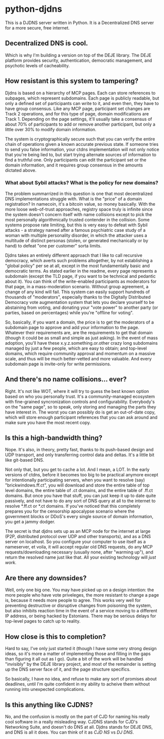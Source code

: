 # python-djdns

This is a DJDNS server written in Python. It is a Decentralized DNS server for a more secure, free internet.

## Decentralized DNS is cool.

Which is why I'm building a version on top of the DEJE library. The DEJE platform provides security,
authentication, democratic management, and psychotic levels of cacheability.

## How resistant is this system to tampering?

Djdns is based on a hierarchy of MCP pages. Each can store references to subpages, which represent subdomains.
Each page is publicly readable, but only a defined set of participants can write to it, and even then, they
have to have group consensus. Like any MCP page, participant set changes are Track 2 operations, and for this
type of page, domain modifications are Track 1. Depending on the page settings, it'll usually take a consensus
of about 70% of participants to add or remove another participant, but only a little over 30% to modify domain
information.

The system is cryptographically secure such that you can verify the entire chain of operations given a known
accurate previous state. If someone tries to send you false information, your ctdns implementation will not
only notice that you're being lied to, but start trying alternate sources of information to find a truthful one.
Only participants can edit the participant set or the domain information, and it requires group consensus in the
amounts dictated above.

### What about Sybil attacks? What is the policy for new domains?

The problem summarrized in this question is one that most decentralized DNS implementations struggle with. What
is the "price" of a domain registration? In namecoin, it's a bitcoin value, so money basically. With the more
loose web-of-trust approaches, registry space truly is infinite since the system doesn't concern itself with
name collisions except to pick the most personally algorithmically trusted contender in the collision. Some systems
propose rate limiting, but this is very easy to defeat with Sybil attacks - a strategy named after a famous
psychiatric case study of a woman with multiple personality disorder, in which the attacker uses a multitude of
distinct personas (stolen, or generated mechanically or by hand) to defeat "one per customer" sorta limits.

Djdns takes an entirely different approach that I like to call recursive democracy, which averts such problems 
altogether, by not establishing a "global policy" per se at all, except in the most fundamentally basic and
democratic terms. As stated earlier in the readme, every page represents a subdomain (except the TLD page, if you
want to be technical and pedantic about it). You can think of the write-enabled participants as moderators for that
page, in a mass-moderation scenario. Without group agreement, a change of any kind will fail. This system can easily
support hundreds of thousands of "moderators", especially thanks to the Digitally Distributed Democracy vote
augmentation system that lets you declare yourself to be abstaining from voting, and donating your "vote power" to
another party (or parties, based on percentages) while you're "offline for voting".

So, basically, if you want a domain, the price is to get the moderators of a subdomain page to approve and add your
information to the page. Whatever their requirements are, are the requirements to get that domain (though it could be
as small and simple as just asking). In the event of mass adoption, you'll have these x.y.z.something.or.other crazy
long subdomains managed by just a few people, which are easy to obtain; and top-level domains, which require community
approval and momentum on a massive scale, and thus will be much better-vetted and more valuable. And every subdomain
page is invite-only for write permissions.

## And there's no name collisions... ever?

Right. It's not like WOT, where it will try to guess the best known option based on who you personally trust. It's a
community-managed ecosystem with fine-grained syncronization controls and configurability. Everybody's on the
"same page", so to speak, only storing and managing the parts they have interest in. The worst you can possibly do
is get an out-of-date copy, which will store enough participant references that you can ask around and make sure you
have the most recent copy.

## Is this a high-bandwidth thing?

Nope. It's also, in theory, pretty fast, thanks to its push-based design and UDP transport, and only transferring
control data and deltas. It's a little bit like git-based DNS.

Not only that, but you get to cache a lot. And I mean, a LOT. In the early versions of ctdns, before it becomes too
big to be practical anymore except for intentionally participating servers, when you want to resolve (say)
"brickwindows.ff.ct", you will download and store the entire table of top level domains, the entire table of .ct
domains, and the entire table of .ff.ct domains. But once you have that stuff, you can just keep it up to date quite
passively, and not have to do any sort of DNS query at all to the internet to resolve *.ff.ct or *.ct domains. If
you've noticed that this completely prepares you for the censorship apocalypse scenario where the government blocks
or DDoS's every single source of domain information, you get a jammy dodger.

The secret is that djdns sets up as an MCP node for the internet at large (P2P, distributed protocol over UDP and
other transports), and as a DNS server on localhost. So you configure your computer to use itself as a nameserver,
et voila, it will accept regular old DNS requests, do any MCP requests/downloading necessary (usually none, after 
"warming up"), and return the resolved name just like that. All your existing technology will *just work.*

## Are there any downsides?

Well, only one big one. You may have picked up on a design intention: the more people who have vote priveleges, the
more resistant to change a page is, because it needs more people to agree. This works very well for preventing
destructive or disruptive changes from poisoning the system, but also inhibits reaction time in the event of a service
moving to a different IP address, or being hacked by Estonians. There may be serious delays for top-level pages to
catch up to reality.

## How close is this to completion?

Hard to say, I've only just started it (though I have some very strong design ideas, so it's more a matter of implementing
those and filling in the gaps than figuring it all out as I go). Quite a bit of the work will be handled "invisibly" by
the DEJE library project, and most of the remainder is setting up the DNS server face of it, and the page
structure specifics.

So basically, I have no idea, and refuse to make any sort of promises about deadlines, until I'm quite confident in my
ability to acheive them without running into unexpected complications.

## Is this anything like CJDNS?

No, and the confusion is mostly on the part of CJD for naming his really cool software in a really misleading way. CJDNS
stands for CJD's Networking Suite, and doesn't do DNS at all. Djdns stands for DEJE DNS, and DNS is all it does.
You can think of it as *CJD NS* vs *DJ DNS*.
